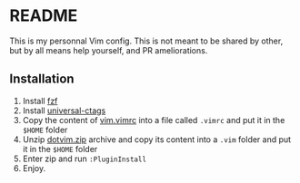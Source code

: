 # README

This is my personnal Vim config. This is not meant to be shared by other, but by all means help yourself, and PR ameliorations.

## Installation
1. Install [fzf](https://github.com/junegunn/fzf)
2. Install [universal-ctags](https://github.com/universal-ctags/ctags)
3. Copy the content of [vim.vimrc](https://github.com/Tiriel/vim-config/blob/master/vim.vimrc) into a file called `.vimrc` and put it in the `$HOME` folder
4. Unzip [dotvim.zip](https://github.com/Tiriel/vim-config/blob/master/dotvim.zip) archive and copy its content into a `.vim` folder and put it in the `$HOME` folder
5. Enter zip and run `:PluginInstall`
6. Enjoy.

